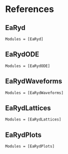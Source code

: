 # References

## EaRyd

```@autodocs
Modules = [EaRyd]
```

## EaRydODE

```@autodocs
Modules = [EaRydODE]
```

## EaRydWaveforms

```@autodocs
Modules = [EaRydWaveforms]
```

## EaRydLattices

```@autodocs
Modules = [EaRydLattices]
```

## EaRydPlots

```@autodocs
Modules = [EaRydPlots]
```
